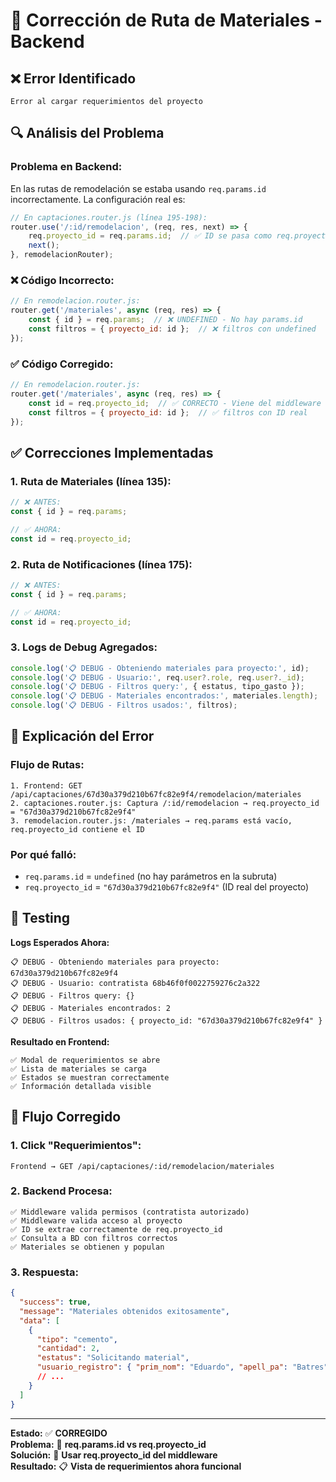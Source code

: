 # 🔧 Corrección de Ruta de Materiales - Backend

## ❌ **Error Identificado**

```
Error al cargar requerimientos del proyecto
```

## 🔍 **Análisis del Problema**

### **Problema en Backend:**
En las rutas de remodelación se estaba usando `req.params.id` incorrectamente. La configuración real es:

```javascript
// En captaciones.router.js (línea 195-198):
router.use('/:id/remodelacion', (req, res, next) => {
    req.proyecto_id = req.params.id;  // ✅ ID se pasa como req.proyecto_id
    next();
}, remodelacionRouter);
```

### **❌ Código Incorrecto:**
```javascript
// En remodelacion.router.js:
router.get('/materiales', async (req, res) => {
    const { id } = req.params;  // ❌ UNDEFINED - No hay params.id
    const filtros = { proyecto_id: id };  // ❌ filtros con undefined
});
```

### **✅ Código Corregido:**
```javascript
// En remodelacion.router.js:
router.get('/materiales', async (req, res) => {
    const id = req.proyecto_id;  // ✅ CORRECTO - Viene del middleware
    const filtros = { proyecto_id: id };  // ✅ filtros con ID real
});
```

## ✅ **Correcciones Implementadas**

### **1. Ruta de Materiales (línea 135):**
```javascript
// ❌ ANTES:
const { id } = req.params;

// ✅ AHORA:
const id = req.proyecto_id;
```

### **2. Ruta de Notificaciones (línea 175):**
```javascript
// ❌ ANTES:
const { id } = req.params;

// ✅ AHORA:
const id = req.proyecto_id;
```

### **3. Logs de Debug Agregados:**
```javascript
console.log('📋 DEBUG - Obteniendo materiales para proyecto:', id);
console.log('📋 DEBUG - Usuario:', req.user?.role, req.user?._id);
console.log('📋 DEBUG - Filtros query:', { estatus, tipo_gasto });
console.log('📋 DEBUG - Materiales encontrados:', materiales.length);
console.log('📋 DEBUG - Filtros usados:', filtros);
```

## 🎯 **Explicación del Error**

### **Flujo de Rutas:**
```
1. Frontend: GET /api/captaciones/67d30a379d210b67fc82e9f4/remodelacion/materiales
2. captaciones.router.js: Captura /:id/remodelacion → req.proyecto_id = "67d30a379d210b67fc82e9f4"
3. remodelacion.router.js: /materiales → req.params está vacío, req.proyecto_id contiene el ID
```

### **Por qué falló:**
- `req.params.id` = `undefined` (no hay parámetros en la subruta)
- `req.proyecto_id` = `"67d30a379d210b67fc82e9f4"` (ID real del proyecto)

## 🧪 **Testing**

**Logs Esperados Ahora:**
```
📋 DEBUG - Obteniendo materiales para proyecto: 67d30a379d210b67fc82e9f4
📋 DEBUG - Usuario: contratista 68b46f0f0022759276c2a322
📋 DEBUG - Filtros query: {}
📋 DEBUG - Materiales encontrados: 2
📋 DEBUG - Filtros usados: { proyecto_id: "67d30a379d210b67fc82e9f4" }
```

**Resultado en Frontend:**
```
✅ Modal de requerimientos se abre
✅ Lista de materiales se carga
✅ Estados se muestran correctamente
✅ Información detallada visible
```

## 🎯 **Flujo Corregido**

### **1. Click "Requerimientos":**
```
Frontend → GET /api/captaciones/:id/remodelacion/materiales
```

### **2. Backend Procesa:**
```
✅ Middleware valida permisos (contratista autorizado)
✅ Middleware valida acceso al proyecto
✅ ID se extrae correctamente de req.proyecto_id
✅ Consulta a BD con filtros correctos
✅ Materiales se obtienen y populan
```

### **3. Respuesta:**
```json
{
  "success": true,
  "message": "Materiales obtenidos exitosamente",
  "data": [
    {
      "tipo": "cemento",
      "cantidad": 2,
      "estatus": "Solicitando material",
      "usuario_registro": { "prim_nom": "Eduardo", "apell_pa": "Batres" },
      // ...
    }
  ]
}
```

---

**Estado:** ✅ **CORREGIDO**  
**Problema:** 🔧 **req.params.id vs req.proyecto_id**  
**Solución:** 🎯 **Usar req.proyecto_id del middleware**  
**Resultado:** 📋 **Vista de requerimientos ahora funcional**
